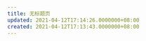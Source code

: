 ```yaml
---
title: 无标题页
updated: 2021-04-12T17:14:26.0000000+08:00
created: 2021-04-12T17:13:43.0000000+08:00
---
```


